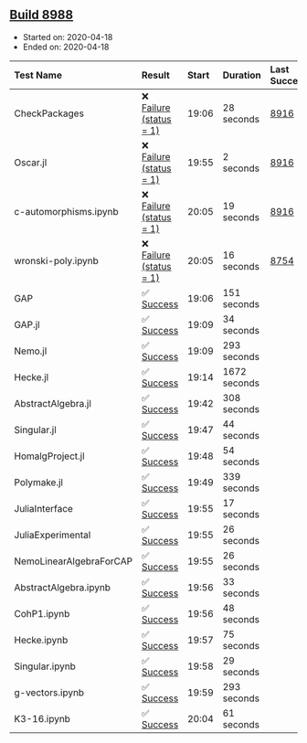## [Build 8988](https://oscarci.mathematik.uni-kl.de/job/oscar/8988/)

* Started on: 2020-04-18
* Ended on: 2020-04-18

| Test Name    | Result | Start | Duration | Last Success | First Failure |
|:-------------|:-------|:------|:---------|:-------------|:--------------|
| CheckPackages | ❌ [Failure (status = 1)](https://oscarci.mathematik.uni-kl.de/job/oscar/8988/artifact/logs/build-8988/CheckPackages.log) | 19:06 | 28 seconds | [8916](https://oscarci.mathematik.uni-kl.de/job/oscar/8916/) | [8920](https://oscarci.mathematik.uni-kl.de/job/oscar/8920/) |
| Oscar.jl | ❌ [Failure (status = 1)](https://oscarci.mathematik.uni-kl.de/job/oscar/8988/artifact/logs/build-8988/Oscar.jl.log) | 19:55 | 2 seconds | [8916](https://oscarci.mathematik.uni-kl.de/job/oscar/8916/) | [8920](https://oscarci.mathematik.uni-kl.de/job/oscar/8920/) |
| c-automorphisms.ipynb | ❌ [Failure (status = 1)](https://oscarci.mathematik.uni-kl.de/job/oscar/8988/artifact/logs/build-8988/c-automorphisms.ipynb.log) | 20:05 | 19 seconds | [8916](https://oscarci.mathematik.uni-kl.de/job/oscar/8916/) | [8920](https://oscarci.mathematik.uni-kl.de/job/oscar/8920/) |
| wronski-poly.ipynb | ❌ [Failure (status = 1)](https://oscarci.mathematik.uni-kl.de/job/oscar/8988/artifact/logs/build-8988/wronski-poly.ipynb.log) | 20:05 | 16 seconds | [8754](https://oscarci.mathematik.uni-kl.de/job/oscar/8754/) | [8755](https://oscarci.mathematik.uni-kl.de/job/oscar/8755/) |
| GAP | ✅ [Success](https://oscarci.mathematik.uni-kl.de/job/oscar/8988/artifact/logs/build-8988/GAP.log) | 19:06 | 151 seconds |  |  |
| GAP.jl | ✅ [Success](https://oscarci.mathematik.uni-kl.de/job/oscar/8988/artifact/logs/build-8988/GAP.jl.log) | 19:09 | 34 seconds |  |  |
| Nemo.jl | ✅ [Success](https://oscarci.mathematik.uni-kl.de/job/oscar/8988/artifact/logs/build-8988/Nemo.jl.log) | 19:09 | 293 seconds |  |  |
| Hecke.jl | ✅ [Success](https://oscarci.mathematik.uni-kl.de/job/oscar/8988/artifact/logs/build-8988/Hecke.jl.log) | 19:14 | 1672 seconds |  |  |
| AbstractAlgebra.jl | ✅ [Success](https://oscarci.mathematik.uni-kl.de/job/oscar/8988/artifact/logs/build-8988/AbstractAlgebra.jl.log) | 19:42 | 308 seconds |  |  |
| Singular.jl | ✅ [Success](https://oscarci.mathematik.uni-kl.de/job/oscar/8988/artifact/logs/build-8988/Singular.jl.log) | 19:47 | 44 seconds |  |  |
| HomalgProject.jl | ✅ [Success](https://oscarci.mathematik.uni-kl.de/job/oscar/8988/artifact/logs/build-8988/HomalgProject.jl.log) | 19:48 | 54 seconds |  |  |
| Polymake.jl | ✅ [Success](https://oscarci.mathematik.uni-kl.de/job/oscar/8988/artifact/logs/build-8988/Polymake.jl.log) | 19:49 | 339 seconds |  |  |
| JuliaInterface | ✅ [Success](https://oscarci.mathematik.uni-kl.de/job/oscar/8988/artifact/logs/build-8988/JuliaInterface.log) | 19:55 | 17 seconds |  |  |
| JuliaExperimental | ✅ [Success](https://oscarci.mathematik.uni-kl.de/job/oscar/8988/artifact/logs/build-8988/JuliaExperimental.log) | 19:55 | 26 seconds |  |  |
| NemoLinearAlgebraForCAP | ✅ [Success](https://oscarci.mathematik.uni-kl.de/job/oscar/8988/artifact/logs/build-8988/NemoLinearAlgebraForCAP.log) | 19:55 | 26 seconds |  |  |
| AbstractAlgebra.ipynb | ✅ [Success](https://oscarci.mathematik.uni-kl.de/job/oscar/8988/artifact/logs/build-8988/AbstractAlgebra.ipynb.log) | 19:56 | 33 seconds |  |  |
| CohP1.ipynb | ✅ [Success](https://oscarci.mathematik.uni-kl.de/job/oscar/8988/artifact/logs/build-8988/CohP1.ipynb.log) | 19:56 | 48 seconds |  |  |
| Hecke.ipynb | ✅ [Success](https://oscarci.mathematik.uni-kl.de/job/oscar/8988/artifact/logs/build-8988/Hecke.ipynb.log) | 19:57 | 75 seconds |  |  |
| Singular.ipynb | ✅ [Success](https://oscarci.mathematik.uni-kl.de/job/oscar/8988/artifact/logs/build-8988/Singular.ipynb.log) | 19:58 | 29 seconds |  |  |
| g-vectors.ipynb | ✅ [Success](https://oscarci.mathematik.uni-kl.de/job/oscar/8988/artifact/logs/build-8988/g-vectors.ipynb.log) | 19:59 | 293 seconds |  |  |
| K3-16.ipynb | ✅ [Success](https://oscarci.mathematik.uni-kl.de/job/oscar/8988/artifact/logs/build-8988/K3-16.ipynb.log) | 20:04 | 61 seconds |  |  |
